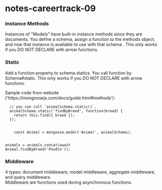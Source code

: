 # notes-careertrack-09
### Instance Methods
<p>Instances of "Models" have built-in instance methods since they are documents. You define a schema, assign a function to the methods object, and now that instance is available to use with that schema . This only works if you DO NOT DECLARE with arrow functions.</p>

### Static 
<p>Add a function property to schema.statics. You call function by Schema#static. This only works if you  DO NOT DECLARE with arrow functions.</p>Sample code from website ('https://mongoosejs.com/docs/guide.html#methods'):<br>
<code>
  // you can call `animalSchema.static()`.
  animalSchema.static('findByBreed', function(breed) {
    return this.find({ breed });
  });<br><br>
    const Animal = mongoose.model('Animal', animalSchema);

  animals = animals.concat(await Animal.findByBreed('Poodle'));</code>

### Middleware
4 types: document middleware, model middleware, aggregate middleware, and query middleware.   
Middleware are functions used during asynchronous functions. 
